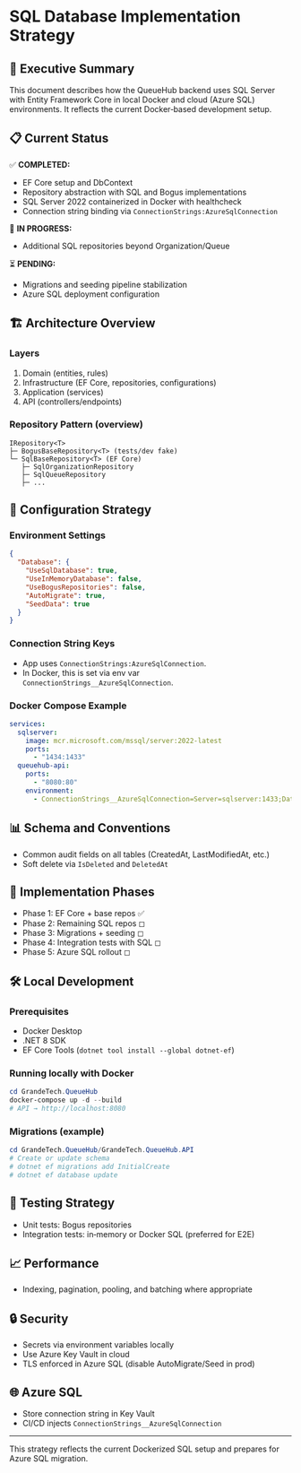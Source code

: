 # SQL Database Implementation Strategy

## 🎯 Executive Summary

This document describes how the QueueHub backend uses SQL Server with Entity Framework Core in local Docker and cloud (Azure SQL) environments. It reflects the current Docker‑based development setup.

## 📋 Current Status

✅ **COMPLETED:**
- EF Core setup and DbContext
- Repository abstraction with SQL and Bogus implementations
- SQL Server 2022 containerized in Docker with healthcheck
- Connection string binding via `ConnectionStrings:AzureSqlConnection`

🚧 **IN PROGRESS:**
- Additional SQL repositories beyond Organization/Queue

⏳ **PENDING:**
- Migrations and seeding pipeline stabilization
- Azure SQL deployment configuration

## 🏗️ Architecture Overview

### Layers
1. Domain (entities, rules)
2. Infrastructure (EF Core, repositories, configurations)
3. Application (services)
4. API (controllers/endpoints)

### Repository Pattern (overview)
```
IRepository<T>
├─ BogusBaseRepository<T> (tests/dev fake)
└─ SqlBaseRepository<T> (EF Core)
   ├─ SqlOrganizationRepository
   ├─ SqlQueueRepository
   ├─ ...
```

## 🔧 Configuration Strategy

### Environment Settings
```json
{
  "Database": {
    "UseSqlDatabase": true,
    "UseInMemoryDatabase": false,
    "UseBogusRepositories": false,
    "AutoMigrate": true,
    "SeedData": true
  }
}
```

### Connection String Keys
- App uses `ConnectionStrings:AzureSqlConnection`.
- In Docker, this is set via env var `ConnectionStrings__AzureSqlConnection`.

### Docker Compose Example
```yaml
services:
  sqlserver:
    image: mcr.microsoft.com/mssql/server:2022-latest
    ports:
      - "1434:1433"
  queuehub-api:
    ports:
      - "8080:80"
    environment:
      - ConnectionStrings__AzureSqlConnection=Server=sqlserver:1433;Database=QueueHubDb;User Id=sa;Password=DevPassword123!;Encrypt=False;TrustServerCertificate=True;MultipleActiveResultSets=true;Connection Timeout=30;
```

## 📊 Schema and Conventions
- Common audit fields on all tables (CreatedAt, LastModifiedAt, etc.)
- Soft delete via `IsDeleted` and `DeletedAt`

## 🚀 Implementation Phases
- Phase 1: EF Core + base repos ✅
- Phase 2: Remaining SQL repos ◻︎
- Phase 3: Migrations + seeding ◻︎
- Phase 4: Integration tests with SQL ◻︎
- Phase 5: Azure SQL rollout ◻︎

## 🛠️ Local Development

### Prerequisites
- Docker Desktop
- .NET 8 SDK
- EF Core Tools (`dotnet tool install --global dotnet-ef`)

### Running locally with Docker
```powershell
cd GrandeTech.QueueHub
docker-compose up -d --build
# API → http://localhost:8080
```

### Migrations (example)
```powershell
cd GrandeTech.QueueHub/GrandeTech.QueueHub.API
# Create or update schema
# dotnet ef migrations add InitialCreate
# dotnet ef database update
```

## 🧪 Testing Strategy
- Unit tests: Bogus repositories
- Integration tests: in‑memory or Docker SQL (preferred for E2E)

## 📈 Performance
- Indexing, pagination, pooling, and batching where appropriate

## 🔒 Security
- Secrets via environment variables locally
- Use Azure Key Vault in cloud
- TLS enforced in Azure SQL (disable AutoMigrate/Seed in prod)

## 🌐 Azure SQL
- Store connection string in Key Vault
- CI/CD injects `ConnectionStrings__AzureSqlConnection`

---
This strategy reflects the current Dockerized SQL setup and prepares for Azure SQL migration. 